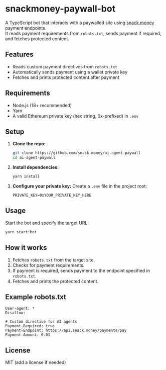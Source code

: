 # snackmoney-paywall-bot

A TypeScript bot that interacts with a paywalled site using [snack.money](https://snack.money) payment endpoints.  
It reads payment requirements from `robots.txt`, sends payment if required, and fetches protected content.

## Features

- Reads custom payment directives from `robots.txt`
- Automatically sends payment using a wallet private key
- Fetches and prints protected content after payment

## Requirements

- Node.js (18+ recommended)
- Yarn
- A valid Ethereum private key (hex string, 0x-prefixed) in `.env`

## Setup

1. **Clone the repo:**
   ```sh
   git clone https://github.com/snack-money/ai-agent-paywall
   cd ai-agent-paywall
   ```

2. **Install dependencies:**
   ```sh
   yarn install
   ```

3. **Configure your private key:**
   Create a `.env` file in the project root:
   ```
   PRIVATE_KEY=0xYOUR_PRIVATE_KEY_HERE
   ```

## Usage

Start the bot and specify the target URL:

```sh
yarn start:bot
```

## How it works

1. Fetches `robots.txt` from the target site.
2. Checks for payment requirements.
3. If payment is required, sends payment to the endpoint specified in `robots.txt`.
4. Fetches and prints the protected content.

## Example robots.txt

```
User-agent: *
Disallow:

# Custom directive for AI agents
Payment-Required: true
Payment-Endpoint: https://api.snack.money/payments/pay
Payment-Amount: 0.01
```

## License

MIT (add a license if needed)